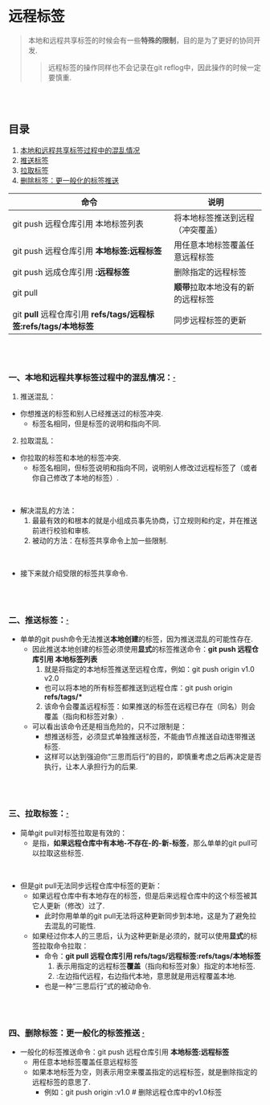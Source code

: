 # 远程标签
> 本地和远程共享标签的时候会有一些**特殊的限制**，目的是为了更好的协同开发.
>
>> 远程标签的操作同样也不会记录在git reflog中，因此操作的时候一定要慎重.

<br><br>

## 目录

1. [本地和远程共享标签过程中的混乱情况](#一本地和远程共享标签过程中的混乱情况)
2. [推送标签](#二推送标签)
3. [拉取标签](#三拉取标签)
4. [删除标签：更一般化的标签推送](#四删除标签更一般化的标签推送--)

| 命令 | 说明 |
| --- | --- |
| git push 远程仓库引用 本地标签列表 | 将本地标签推送到远程（冲突覆盖）|
| git push 远程仓库引用 **本地标签:远程标签** | 用任意本地标签覆盖任意远程标签 |
| git push 远成仓库引用 **:远程标签** | 删除指定的远程标签 |
| git pull | **顺带**拉取本地没有的新的远程标签 |
| git **pull** 远程仓库引用 **refs/tags/远程标签:refs/tags/本地标签** | 同步远程标签的更新 |

<br><br>

### 一、本地和远程共享标签过程中的混乱情况：[·](#目录)

1. 推送混乱：
  - 你想推送的标签和别人已经推送过的标签冲突.
    - 标签名相同，但是标签的说明和指向不同.
2. 拉取混乱：
  - 你拉取的标签和本地的标签冲突.
    - 标签名相同，但标签说明和指向不同，说明别人修改过远程标签了（或者你自己修改了本地的标签）.

<br>

- 解决混乱的方法：
  1. 最最有效的和根本的就是小组成员事先协商，订立规则和约定，并在推送前进行校验和审核.
  2. 被动的方法：在标签共享命令上加一些限制.

<br>

- 接下来就介绍受限的标签共享命令.

<br><br>

### 二、推送标签：[·](#目录)

- 单单的git push命令无法推送**本地创建**的标签，因为推送混乱的可能性存在.
  - 因此推送本地创建的标签必须使用**显式**的标签推送命令：**git push 远程仓库引用 本地标签列表**
    1. 就是将指定的本地标签推送至远程仓库，例如：git push origin v1.0 v2.0
      - 也可以将本地的所有标签都推送到远程仓库：git push origin **refs/tags/\***
    2. 该命令会覆盖远程标签：如果推送的标签在远程已存在（同名）则会覆盖（指向和标签对象）.
  - 可以看出该命令还是相当危险的，只不过限制是：
    - 想推送标签，必须显式单独推送标签，不能由节点推送自动连带推送标签.
    - 这样可以达到强迫你“三思而后行”的目的，即慎重考虑之后再决定是否执行，让本人承担行为的后果.

<br><br>

### 三、拉取标签：[·](#目录)

- 简单git pull对标签拉取是有效的：
  - 是指，**如果远程仓库中有本地-不存在-的-新-标签**，那么单单的git pull可以拉取这些标签.

<br>

- 但是git pull无法同步远程仓库中标签的更新：
  - 如果远程仓库中有本地存在的标签，但是后来远程仓库中的这个标签被其它人更新（修改）过了.
    - 此时你用单单的git pull无法将这种更新同步到本地，这是为了避免拉去混乱的可能性.
  - 如果经过你本人的三思后，认为这种更新是必须的，就可以使用**显式**的标签拉取命令拉取：
    - 命令：**git pull 远程仓库引用 refs/tags/远程标签:refs/tags/本地标签**
      1. 表示用指定的远程标签**覆盖**（指向和标签对象）指定的本地标签.
      2. :左边指代远程，右边指代本地，意思就是用远程覆盖本地.
    - 也是一种“三思后行”式的被动命令.

<br><br>

### 四、删除标签：更一般化的标签推送  [·](#目录)

- 一般化的标签推送命令：git push 远程仓库引用 **本地标签:远程标签**
  - 用任意本地标签覆盖任意远程标签
  - 如果本地标签为空，则表示用空来覆盖指定的远程标签，就是删除指定的远程标签的意思了.
    - 例如：git push origin :v1.0   # 删除远程仓库中的v1.0标签

